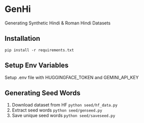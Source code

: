 # GenHi
Generating Synthetic Hindi &amp; Roman Hindi Datasets

## Installation
`pip install -r requirements.txt`

## Setup Env Variables
Setup .env file with HUGGINGFACE_TOKEN and GEMINI_API_KEY

## Generating Seed Words
1. Download dataset from HF `python seed/hf_data.py`
2. Extract seed words `python seed/genseed.py`
3. Save unique seed words `python seed/saveseed.py`
